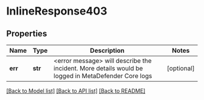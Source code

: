 # InlineResponse403

## Properties
Name | Type | Description | Notes
------------ | ------------- | ------------- | -------------
**err** | **str** | &lt;error message&gt; will describe the incident. More details would be logged in MetaDefender Core logs | [optional] 

[[Back to Model list]](../README.md#documentation-for-models) [[Back to API list]](../README.md#documentation-for-api-endpoints) [[Back to README]](../README.md)


